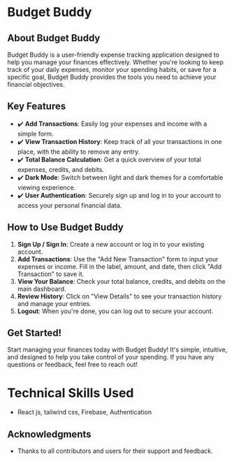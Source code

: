 # Budget Buddy

## About Budget Buddy

Budget Buddy is a user-friendly expense tracking application designed to help you manage your finances effectively. Whether you're looking to keep track of your daily expenses, monitor your spending habits, or save for a specific goal, Budget Buddy provides the tools you need to achieve your financial objectives.

## Key Features

- ✔️ **Add Transactions**: Easily log your expenses and income with a simple form.
- ✔️ **View Transaction History**: Keep track of all your transactions in one place, with the ability to remove any entry.
- ✔️ **Total Balance Calculation**: Get a quick overview of your total expenses, credits, and debits.
- ✔️ **Dark Mode**: Switch between light and dark themes for a comfortable viewing experience.
- ✔️ **User  Authentication**: Securely sign up and log in to your account to access your personal financial data.

## How to Use Budget Buddy

1. **Sign Up / Sign In**: Create a new account or log in to your existing account.
2. **Add Transactions**: Use the "Add New Transaction" form to input your expenses or income. Fill in the label, amount, and date, then click "Add Transaction" to save it.
3. **View Your Balance**: Check your total balance, credits, and debits on the main dashboard.
4. **Review History**: Click on "View Details" to see your transaction history and manage your entries.
5. **Logout**: When you're done, you can log out to secure your account.

## Get Started!

Start managing your finances today with Budget Buddy! It's simple, intuitive, and designed to help you take control of your spending. If you have any questions or feedback, feel free to reach out!

# Technical Skills Used
 - React js, tailwind css, Firebase, Authentication

## Acknowledgments

- Thanks to all contributors and users for their support and feedback.


